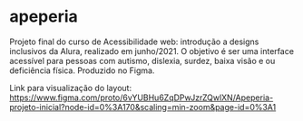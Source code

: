 # apeperia
Projeto final do curso de Acessibilidade web: introdução a designs inclusivos da Alura, realizado em junho/2021. O objetivo é ser uma interface acessível para pessoas com autismo, dislexia, surdez, baixa visão e ou deficiência física. Produzido no Figma.

Link para visualização do layout: https://www.figma.com/proto/6vYUBHu6ZqDPwJzrZQwlXN/Apeperia-projeto-inicial?node-id=0%3A170&scaling=min-zoom&page-id=0%3A1
